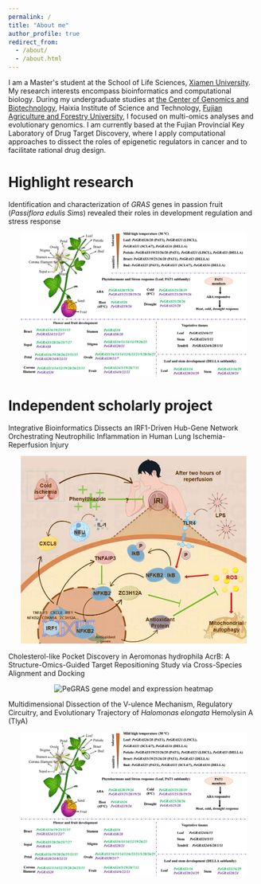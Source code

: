 ```yaml
---
permalink: /
title: "About me"
author_profile: true
redirect_from: 
  - /about/
  - /about.html
---
```


I am a Master's student at the School of Life Sciences, [Xiamen University](https://www.xmu.edu.cn/ ). My research interests encompass bioinformatics and computational biology. During my undergraduate studies at [the Center of Genomics and Biotechnology](https://genome.fafu.edu.cn/ ), Haixia Institute of Science and Technology, [Fujian Agriculture and Forestry University](https://www.fafu.edu.cn/ ), I focused on multi-omics analyses and evolutionary genomics. I am currently based at the Fujian Provincial Key Laboratory of Drug Target Discovery, where I apply computational approaches to dissect the roles of epigenetic regulators in cancer and to facilitate rational drug design.

# Highlight research  
<p>Identification and characterization of <i>GRAS</i> genes in passion fruit (<i>Passiflora edulis Sims</i>) revealed their roles in development regulation and stress response</p>
<div style="text-align:center;">
  <img src="images/PeGRAS.png" alt="PeGRAS gene model and expression heatmap" style="max-width:600px;width:90%;">
</div>

# Independent scholarly project
<p>Integrative Bioinformatics Dissects an IRF1-Driven Hub-Gene Network Orchestrating Neutrophilic Inflammation in Human Lung Ischemia-Reperfusion Injury</p>
<div style="text-align:center;">
  <img src="images/IRI.png" alt="PeGRAS gene model and expression heatmap" style="max-width:600px;width:90%;">
</div>
<p>Cholesterol-like Pocket Discovery in Aeromonas hydrophila AcrB: A Structure-Omics-Guided Target Repositioning Study via Cross-Species Alignment and Docking</p>
<div style="text-align:center;">
  <img src="images/AcrB.png" alt="PeGRAS gene model and expression heatmap" style="max-width:600px;width:90%;">
</div>
<p>Multidimensional Dissection of the V-ulence Mechanism, Regulatory Circuitry, and Evolutionary Trajectory of <i>Halomonas elongata</i> Hemolysin A (TlyA)</p>
<div style="text-align:center;">
  <img src="images/PeGRAS.png" alt="TLYA gene model and expression heatmap" style="max-width:600px;width:90%;">
</div>
